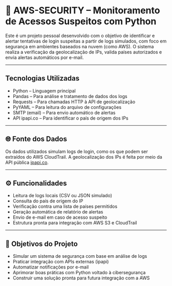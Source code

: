 # 🔐 AWS-SECURITY – Monitoramento de Acessos Suspeitos com Python

Este é um projeto pessoal desenvolvido com o objetivo de identificar e alertar tentativas de login suspeitas a partir de logs simulados, com foco em segurança em ambientes baseados na nuvem (como AWS). O sistema realiza a verificação da geolocalização de IPs, valida países autorizados e envia alertas automáticos por e-mail.

---
## Tecnologias Utilizadas

- Python – Linguagem principal
- Pandas – Para análise e tratamento de dados dos logs
- Requests – Para chamadas HTTP à API de geolocalização
- PyYAML – Para leitura do arquivo de configurações
- SMTP (email) – Para envio automático de alertas
- API ipapi.co – Para identificar o país de origem dos IPs

---

## 🌐 Fonte dos Dados

Os dados utilizados simulam logs de login, como os que podem ser extraídos do AWS CloudTrail. A geolocalização dos IPs é feita por meio da API pública [ipapi.co](https://ipapi.co/).

---

## ⚙️ Funcionalidades

- Leitura de logs locais (CSV ou JSON simulado)
- Consulta do país de origem do IP
- Verificação contra uma lista de países permitidos
- Geração automática de relatório de alertas
- Envio de e-mail em caso de acesso suspeito
- Estrutura pronta para integração com AWS S3 e CloudTrail

---

## 🎯 Objetivos do Projeto

- Simular um sistema de segurança com base em análise de logs
- Praticar integração com APIs externas (ipapi)
- Automatizar notificações por e-mail
- Aprimorar boas práticas com Python voltado à cibersegurança
- Construir uma solução pronta para futura integração com a AWS



